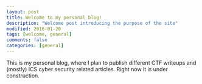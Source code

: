 ```yaml
---
layout: post
title: Welcome to my personal blog!
description: "Welcome post introducing the purpose of the site"
modified: 2016-01-20
tags: [welcome, general]
comments: false
categories: [general]
---
```


This is my personal blog, where I plan to publish different CTF writeups and (mostly) ICS cyber security related articles. Right now it is under construction.

